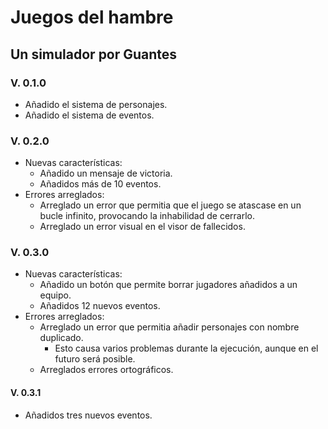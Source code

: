 # Juegos del hambre

## Un simulador por Guantes

### V. 0.1.0
- Añadido el sistema de personajes.  
- Añadido el sistema de eventos.  

### V. 0.2.0  
- Nuevas características:  
	- Añadido un mensaje de victoria.  
	- Añadidos más de 10 eventos.  
- Errores arreglados:  
	- Arreglado un error que permitia que el juego se atascase en un bucle infinito, provocando la inhabilidad de cerrarlo.  
	- Arreglado un error visual en el visor de fallecidos.  

### V. 0.3.0  
- Nuevas características:  
	- Añadido un botón que permite borrar jugadores añadidos a un equipo.
	- Añadidos 12 nuevos eventos.
- Errores arreglados:  
	- Arreglado un error que permitia añadir personajes con nombre duplicado.
		- Esto causa varios problemas durante la ejecución, aunque en el futuro será posible.  
	- Arreglados errores ortográficos.

#### V. 0.3.1
- Añadidos tres nuevos eventos.
